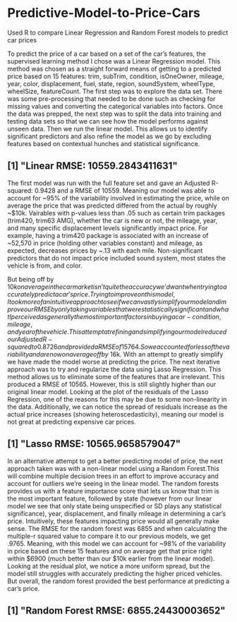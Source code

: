 # Predictive-Model-to-Price-Cars
Used R to compare Linear Regression and Random Forest models to predict car prices  

To predict the price of a car based on a set of the car’s features, the supervised learning method I chose was a Linear Regression model. This method was chosen as a straight forward means of getting to a predicted price based on 15 features: trim, subTrim, condition, isOneOwner, mileage, year, color, displacement, fuel, state, region, soundSystem, wheelType, wheelSize, featureCount.
The first step was to explore the data set. There was some pre-processing that needed to be done such as checking for missing values and converting the categorical variables into factors.
Once the data was prepped, the next step was to split the data into training and testing data sets so that we can see how the model performs against unseen data.
Then we run the linear model. This allows us to identify significant predictors and also refine the model as we go by excluding features based on contextual hunches and statistical significance.

## [1] "Linear RMSE: 10559.2843411631"
The first model was run with the full feature set and gave an Adjusted R-squared: 0.9428 and a RMSE of 10559. Meaning our model was able to account for ~95% of the variability involved in estimating the price, while on average the price that was predicted differed from the actual by roughly ~$10k.
Vairables with p-values less than .05 such as certain trim packages (trim420, trim63 AMG), whether the car is new or not, the mileage, year, and many specific displacement levels significantly impact price.
For example, having a trim420 package is associated with an increase of ~52,570 in price (holding other variables constant) and mileage, as expected, decreases prices by ~.13 with each mile.
Non-significant predictors that do not impact price included sound system, most states the vehicle is from, and color. 

But being off by $10k on average in the car market isn’t quite the accuracy we’d want when trying to accurately predict a car’s price.
Trying to improve on this model, I took more of an intuitive approach to see if we can vastly simplify our model and improve our RMSE by only taking variables that were statistically significant and what I perceived as generally the most important factors in buying a car - condition, mileage, and year of the vehicle.
This attempt at refining and simplifying our model reduced our Adjusted R-squared to 0.8726 and provided a RMSE of 15764. So we accounted for less of the variability and are now on average off by ~$16k. With an attempt to greatly simplify we have made the model worse at predicting the price.
The next iterative approach was to try and regularize the data using Lasso Regression. This method allows us to eliminate some of the features that are irrelevant. This produced a RMSE of 10565. However, this is still slightly higher than our original linear model. Looking at the plot of the residuals of the Lasso Regression, one of the reasons for this may be due to some non-linearity in the data. Additionally, we can notice the spread of residuals increase as the actual price increases (showing heteroscedasticity), meaning our model is not great at predicting expensive car prices.

## [1] "Lasso RMSE: 10565.9658579047"


In an alternative attempt to get a better predicting model of price, the next approach taken was with a non-linear model using a Random Forest.This will combine multiple decision trees in an effort to improve accuracy and account for outliers we’re seeing in the linear model.
The random forests provides us with a feature importance score that lets us know that trim is the most important feature, followed by state (however from our linear model we see that only state being unspecified or SD plays any statistical significance), year, displacement, and finally mileage in determining a car’s price. Intuitively, these features impacting price would all generally make sense.
The RMSE for the random forest was 6855 and when calculating the multiple-r squared value to compare it to our previous models, we get .9765. Meaning, with this model we can account for ~98% of the variability in price based on these 15 features and on average get that price right within $6900 (much better than our $10k earlier from the linear model). Looking at the residual plot, we notice a more uniform spread, but the model still struggles with accurately predicting the higher priced vehicles. But overall, the random forest provided the best performance at predicting a car’s price.

## [1] "Random Forest RMSE: 6855.24430003652"
